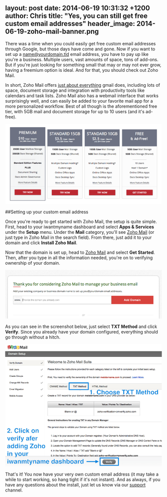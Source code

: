 layout: post
date: 2014-06-19 10:31:32 +1200
author: Chris
title: "Yes, you can still get free custom email addresses"
header_image: 2014-06-19-zoho-mail-banner.png
----

<!-- excerpt -->

There was a time when you could easily get free custom email addresses through Google, but those days have come and gone. Now if you want to set up a name@yourdomain.tld email address, you have to pay up like you're a business. Multiple users, vast amounts of space, tons of add-ons. But if you're just looking for something small that may or may not ever grow, having a freemium option is ideal. And for that, you should check out Zoho Mail.

In short, Zoho Mail offers [just about everything](https://www.zoho.com/mail/zohomail-pricing2.html) gmail does, including lots of space, document storage and integration with productivity tools like calendars and task lists. Zoho Mail also has a webmail interface that works surprisingly well, and can easily be added to your favorite mail app for a more personalized workflow. Best of all though is the aforementioned free tier, with 5GB mail and document storage for up to 10 users (and it's ad-free).

<!-- /excerpt -->

![Tiers](/media/2014-06-19-zoho-tiers.png)

##Setting up your custom email address

Once you're ready to get started with Zoho Mail, the setup is quite simple. First, head to your iwantmyname dashboard and select **Apps & Services** under the **Setup** menu. Under the **Mail** category, you'll see [Zoho Mail](https://iwantmyname.com/features/applications/custom-domain-apps/zoho/email-hosting-and-online-office-suite) (or just type in Zoho Mail in the search field). From there, just add it to your domain and click **Install Zoho Mail**.

Now that the domain is set up, head to [Zoho Mail](http://www.zoho.com/mail/zohomail-pricing.html) and select **Get Started**. Then, after you type in all the information needed, you're on to verifying ownership of your domain.

![Zoho Domain](/media/2014-06-19-zoho-domain.png)

As you can see in the screenshot below, just select **TXT Method** and click **Verify**. Since you already have your domain configured, everything should go through without a hitch.

![Verify](/media/2014-06-19-zoho-verify.png)

That's it! You now have your very own custom email address (it may take a while to start working, so hang tight if it's not instant). And as always, if you have any questions about the install, just let us know via our [support](https://iwantmyname.com/support) channel.
